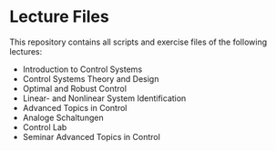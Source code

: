 # Lecture Files

This repository contains all scripts and exercise files of the following lectures:

- Introduction to Control Systems
- Control Systems Theory and Design
- Optimal and Robust Control
- Linear- and Nonlinear System Identification
- Advanced Topics in Control
- Analoge Schaltungen
- Control Lab
- Seminar Advanced Topics in Control